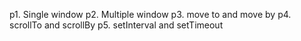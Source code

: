 p1. Single window
p2. Multiple window
p3. move to and move by
p4. scrollTo and scrollBy
p5. setInterval and setTimeout